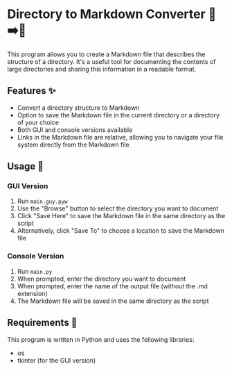 # Directory to Markdown Converter 📁➡️📝

This program allows you to create a Markdown file that describes the structure of a directory. It's a useful tool for documenting the contents of large directories and sharing this information in a readable format. 

## Features ✨

- Convert a directory structure to Markdown
- Option to save the Markdown file in the current directory or a directory of your choice
- Both GUI and console versions available
- Links in the Markdown file are relative, allowing you to navigate your file system directly from the Markdown file

## Usage 🚀

### GUI Version

1. Run `main.guy.pyw`
2. Use the "Browse" button to select the directory you want to document
3. Click "Save Here" to save the Markdown file in the same directory as the script
4. Alternatively, click "Save To" to choose a location to save the Markdown file

### Console Version

1. Run `main.py`
2. When prompted, enter the directory you want to document
3. When prompted, enter the name of the output file (without the .md extension)
4. The Markdown file will be saved in the same directory as the script

## Requirements 🧰
This program is written in Python and uses the following libraries:
- os
- tkinter (for the GUI version)
